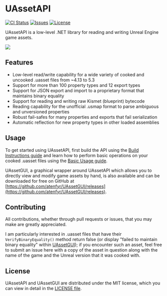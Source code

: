 # UAssetAPI
[![CI Status](https://img.shields.io/github/actions/workflow/status/atenfyr/UAssetAPI/build.yml?label=CI)](https://github.com/atenfyr/UAssetAPI/actions)
[![Issues](https://img.shields.io/github/issues/atenfyr/UAssetAPI.svg?style=flat-square)](https://github.com/atenfyr/UAssetAPI/issues)
[![License](https://img.shields.io/github/license/atenfyr/UAssetAPI.svg?style=flat-square)](https://github.com/atenfyr/UAssetAPI/blob/master/LICENSE.md)

UAssetAPI is a low-level .NET library for reading and writing Unreal Engine game assets.

<img src="https://i.imgur.com/GZbr93m.png" align="center">

## Features
- Low-level read/write capability for a wide variety of cooked and uncooked .uasset files from ~4.13 to 5.3
- Support for more than 100 property types and 12 export types
- Support for JSON export and import to a proprietary format that maintains binary equality
- Support for reading and writing raw Kismet (blueprint) bytecode
- Reading capability for the unofficial .usmap format to parse ambiguous and unversioned properties
- Robust fail-safes for many properties and exports that fail serialization
- Automatic reflection for new property types in other loaded assemblies

## Usage
To get started using UAssetAPI, first build the API using the [Build Instructions guide](https://atenfyr.github.io/UAssetAPI/guide/build.html) and learn how to perform basic operations on your cooked .uasset files using the [Basic Usage guide](https://atenfyr.github.io/UAssetAPI/guide/basic.html).

UAssetGUI, a graphical wrapper around UAssetAPI which allows you to directly view and modify game assets by hand, is also available and can be downloaded for free on GitHub at [https://github.com/atenfyr/UAssetGUI/releases](https://github.com/atenfyr/UAssetGUI/releases).

## Contributing
All contributions, whether through pull requests or issues, that you may make are greatly appreciated.

I am particularly interested in .uasset files that have their `VerifyBinaryEquality()` method return false (or display "failed to maintain binary equality" within [UAssetGUI](https://github.com/atenfyr/UAssetGUI)); if you encounter such an asset, feel free to submit an issue here with a copy of the asset in question along with the name of the game and the Unreal version that it was cooked with.

## License
UAssetAPI and UAssetGUI are distributed under the MIT license, which you can view in detail in the [LICENSE file](LICENSE).
